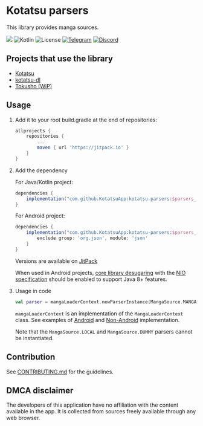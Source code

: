 # Kotatsu parsers

This library provides manga sources.

[![](https://jitpack.io/v/KotatsuApp/kotatsu-parsers.svg)](https://jitpack.io/#KotatsuApp/kotatsu-parsers) ![Kotlin](https://img.shields.io/github/languages/top/KotatsuApp/kotatsu-parsers) ![License](https://img.shields.io/github/license/KotatsuApp/Kotatsu) [![Telegram](https://img.shields.io/badge/chat-telegram-60ACFF)](https://t.me/kotatsuapp) [![Discord](https://img.shields.io/discord/898363402467045416?color=5865f2&label=discord)](https://discord.gg/NNJ5RgVBC5)

## Projects that use the library

- [Kotatsu](https://github.com/KotatsuApp/Kotatsu)
- [kotatsu-dl](https://github.com/KotatsuApp/kotatsu-dl)
- [Tokusho (WIP)](https://github.com/ztimms73/Tokusho)

## Usage

1. Add it to your root build.gradle at the end of repositories:

   ```groovy
   allprojects {
	   repositories {
		   ...
		   maven { url 'https://jitpack.io' }
	   }
   }
   ```

2. Add the dependency

   For Java/Kotlin project:
    ```groovy
    dependencies {
        implementation("com.github.KotatsuApp:kotatsu-parsers:$parsers_version")
    }
    ```

   For Android project:
    ```groovy
    dependencies {
        implementation("com.github.KotatsuApp:kotatsu-parsers:$parsers_version") {
            exclude group: 'org.json', module: 'json'
        }
    }
    ```

   Versions are available on [JitPack](https://jitpack.io/#KotatsuApp/kotatsu-parsers)

   When used in Android
   projects, [core library desugaring](https://developer.android.com/studio/write/java8-support#library-desugaring) with
   the [NIO specification](https://developer.android.com/studio/write/java11-nio-support-table) should be enabled to
   support Java 8+ features.


3. Usage in code

   ```kotlin
   val parser = mangaLoaderContext.newParserInstance(MangaSource.MANGADEX)
   ```

   `mangaLoaderContext` is an implementation of the `MangaLoaderContext` class.
   See examples
   of [Android](https://github.com/KotatsuApp/Kotatsu/blob/devel/app/src/main/kotlin/org/koitharu/kotatsu/core/parser/MangaLoaderContextImpl.kt)
   and [Non-Android](https://github.com/KotatsuApp/kotatsu-dl/blob/master/src/jvmMain/kotlin/org/koitharu/kotatsu_dl/logic/MangaLoaderContextImpl.kt)
   implementation.

   Note that the `MangaSource.LOCAL` and `MangaSource.DUMMY` parsers cannot be instantiated.

## Contribution

See [CONTRIBUTING.md](./CONTRIBUTING.md) for the guidelines.

## DMCA disclaimer

The developers of this application have no affiliation with the content available in the app. It is collected from
sources freely available through any web browser.

